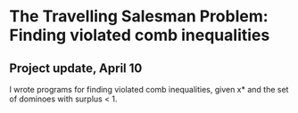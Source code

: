 # The Travelling Salesman Problem: Finding violated comb inequalities
## Project update, April 10
I wrote programs for finding violated comb inequalities, given x* and the set of dominoes with surplus < 1. 
